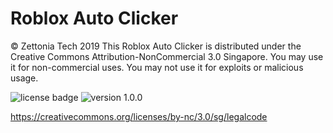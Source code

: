 # Roblox Auto Clicker
© Zettonia Tech 2019
This Roblox Auto Clicker is distributed under the Creative Commons Attribution-NonCommercial 3.0 Singapore.
You may use it for non-commercial uses.
You may not use it for exploits or malicious usage.

<img src="https://img.shields.io/badge/License-Attribution--NonCommercial%203.0%20Singapore-brightgreen" alt="license badge">
<img src="https://img.shields.io/badge/version-1.0.0-green" alt="version 1.0.0">

https://creativecommons.org/licenses/by-nc/3.0/sg/legalcode
